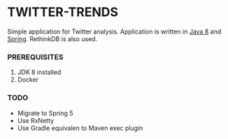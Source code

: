 
# TWITTER-TRENDS
Simple application for Twitter analysis. Application is written in [Java 8](https://www.java.com/) and [Spring](https://spring.io/). RethinkDB is also used.

### PREREQUISITES
1. JDK 8 installed
2. Docker 


### TODO
- Migrate to Spring 5
- Use RxNetty
- Use Gradle equivalen to Maven exec plugin
